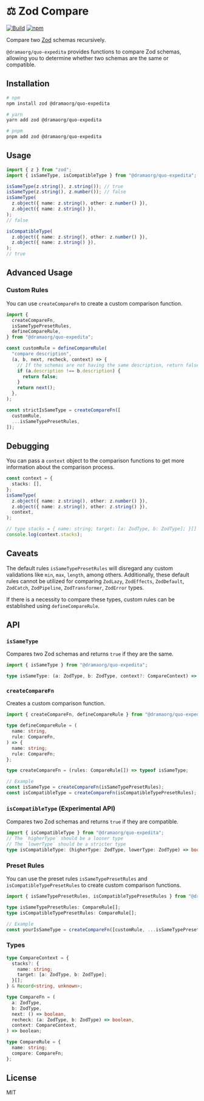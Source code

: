 # ⚖️ Zod Compare

[![Build](https://github.com/dramaorg/quo-expedita/actions/workflows/build.yml/badge.svg)](https://github.com/dramaorg/quo-expedita/actions/workflows/build.yml)
[![npm](https://img.shields.io/npm/v/@dramaorg/quo-expedita)](https://www.npmjs.com/package/@dramaorg/quo-expedita)

Compare two [Zod](https://zod.dev/) schemas recursively.

`@dramaorg/quo-expedita` provides functions to compare Zod schemas, allowing you to determine whether two schemas are the same or compatible.

## Installation

```bash
# npm
npm install zod @dramaorg/quo-expedita

# yarn
yarn add zod @dramaorg/quo-expedita

# pnpm
pnpm add zod @dramaorg/quo-expedita
```

## Usage

```ts
import { z } from "zod";
import { isSameType, isCompatibleType } from "@dramaorg/quo-expedita";

isSameType(z.string(), z.string()); // true
isSameType(z.string(), z.number()); // false
isSameType(
  z.object({ name: z.string(), other: z.number() }),
  z.object({ name: z.string() }),
);
// false

isCompatibleType(
  z.object({ name: z.string(), other: z.number() }),
  z.object({ name: z.string() }),
);
// true
```

## Advanced Usage

### Custom Rules

You can use `createCompareFn` to create a custom comparison function.

```ts
import {
  createCompareFn,
  isSameTypePresetRules,
  defineCompareRule,
} from "@dramaorg/quo-expedita";

const customRule = defineCompareRule(
  "compare description",
  (a, b, next, recheck, context) => {
    // If the schemas are not having the same description, return false
    if (a.description !== b.description) {
      return false;
    }
    return next();
  },
);

const strictIsSameType = createCompareFn([
  customRule,
  ...isSameTypePresetRules,
]);
```

## Debugging

You can pass a `context` object to the comparison functions to get more information about the comparison process.

```ts
const context = {
  stacks: [],
};
isSameType(
  z.object({ name: z.string(), other: z.number() }),
  z.object({ name: z.string(), other: z.string() }),
  context,
);

// type stacks = { name: string; target: [a: ZodType, b: ZodType]; }[]
console.log(context.stacks);
```

## Caveats

The default rules `isSameTypePresetRules` will disregard any custom validations like `min`, `max`, `length`, among others. Additionally, these default rules cannot be utilized for comparing `ZodLazy`, `ZodEffects`, `ZodDefault`, `ZodCatch`, `ZodPipeline`, `ZodTransformer`, `ZodError` types.

If there is a necessity to compare these types, custom rules can be established using `defineCompareRule`.

## API

### `isSameType`

Compares two Zod schemas and returns `true` if they are the same.

```ts
import { isSameType } from "@dramaorg/quo-expedita";

type isSameType: (a: ZodType, b: ZodType, context?: CompareContext) => boolean;
```

### `createCompareFn`

Creates a custom comparison function.

```ts
import { createCompareFn, defineCompareRule } from "@dramaorg/quo-expedita";

type defineCompareRule = (
  name: string,
  rule: CompareFn,
) => {
  name: string;
  rule: CompareFn;
};

type createCompareFn = (rules: CompareRule[]) => typeof isSameType;

// Example
const isSameType = createCompareFn(isSameTypePresetRules);
const isCompatibleType = createCompareFn(isCompatibleTypePresetRules);
```

### `isCompatibleType` (Experimental API)

Compares two Zod schemas and returns `true` if they are compatible.

```ts
import { isCompatibleType } from "@dramaorg/quo-expedita";
// The `higherType` should be a looser type
// The `lowerType` should be a stricter type
type isCompatibleType: (higherType: ZodType, lowerType: ZodType) => boolean;
```

### Preset Rules

You can use the preset rules `isSameTypePresetRules` and `isCompatibleTypePresetRules` to create custom comparison functions.

```ts
import { isSameTypePresetRules, isCompatibleTypePresetRules } from "@dramaorg/quo-expedita";

type isSameTypePresetRules: CompareRule[];
type isCompatibleTypePresetRules: CompareRule[];

// Example
const yourIsSameType = createCompareFn([customRule, ...isSameTypePresetRules]);
```

### Types

```ts
type CompareContext = {
  stacks?: {
    name: string;
    target: [a: ZodType, b: ZodType];
  }[];
} & Record<string, unknown>;

type CompareFn = (
  a: ZodType,
  b: ZodType,
  next: () => boolean,
  recheck: (a: ZodType, b: ZodType) => boolean,
  context: CompareContext,
) => boolean;

type CompareRule = {
  name: string;
  compare: CompareFn;
};
```

## License

MIT
